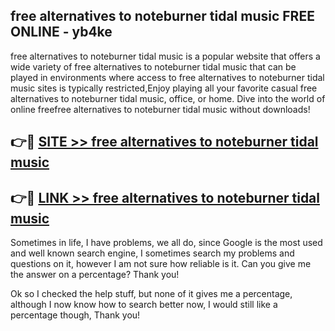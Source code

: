 ## free alternatives to noteburner tidal music FREE ONLINE - yb4ke

free alternatives to noteburner tidal music is a popular website that offers a wide variety of free alternatives to noteburner tidal music that can be played in environments where access to free alternatives to noteburner tidal music sites is typically restricted,Enjoy playing all your favorite casual free alternatives to noteburner tidal music, office, or home. Dive into the world of online freefree alternatives to noteburner tidal music without downloads!

## 👉🔴 [SITE >> free alternatives to noteburner tidal music](http://news.freeplayer.one?title=free_alternatives_to_noteburner_tidal_music&ref=FRRE)

## 👉🔴 [LINK >> free alternatives to noteburner tidal music](http://news.freeplayer.one?title=free_alternatives_to_noteburner_tidal_music&ref=FREE)

Sometimes in life, I have problems, we all do, since Google is the most used and well known search engine, I sometimes search my problems and questions on it, however I am not sure how reliable is it. Can you give me the answer on a percentage? Thank you!

Ok so I checked the help stuff, but none of it gives me a percentage, although I now know how to search better now, I would still like a percentage though, Thank you!